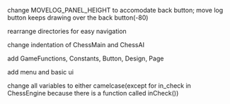 change MOVELOG_PANEL_HEIGHT to accomodate back button; move log button keeps drawing over the back button(-80)

rearrange directories for easy navigation

change indentation of ChessMain and ChessAI

add GameFunctions, Constants, Button, Design, Page

add menu and basic ui

change all variables to either camelcase(except for in_check in ChessEngine because there is a function called inCheck())

